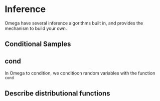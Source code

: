 # Inference

Omega have several inference algorithms built in, and provides the mechanism to build your own.

## Conditional Samples

## cond 

In Omega to condition, we conditioon random variables with the function `cond`

## Describe distributional functions